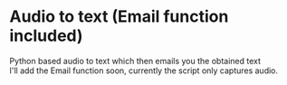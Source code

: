 # Audio to text (Email function included)
Python based audio to text which then emails you the obtained text
<br>
I'll add the Email function soon, currently the script only captures audio. 
